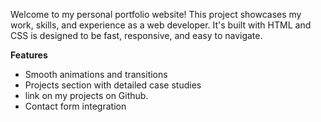 Welcome to my personal portfolio website! This project showcases my work, skills, and experience as a web developer. It's built with HTML and CSS is designed to be fast, responsive, and easy to navigate.

**Features**

- Smooth animations and transitions
- Projects section with detailed case studies
- link on my projects on Github.
- Contact form integration
